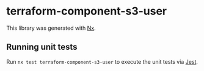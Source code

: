 # terraform-component-s3-user

This library was generated with [Nx](https://nx.dev).

## Running unit tests

Run `nx test terraform-component-s3-user` to execute the unit tests via
[Jest](https://jestjs.io).
